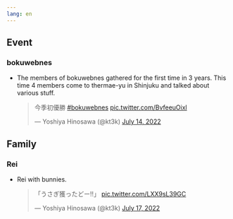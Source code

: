 ```yaml
---
lang: en
---
```


## Event

### bokuwebnes

- The members of bokuwebnes gathered for the first time in 3 years. This time 4 members come to thermae-yu in Shinjuku and talked about various stuff.

  <blockquote class="twitter-tweet"><p lang="ja" dir="ltr">今季初優勝 <a href="https://twitter.com/hashtag/bokuwebnes?src=hash&amp;ref_src=twsrc%5Etfw">#bokuwebnes</a> <a href="https://t.co/BvfeeuOixl">pic.twitter.com/BvfeeuOixl</a></p>&mdash; Yoshiya Hinosawa (@kt3k) <a href="https://twitter.com/kt3k/status/1547537816888147969?ref_src=twsrc%5Etfw">July 14, 2022</a></blockquote> <script async src="https://platform.twitter.com/widgets.js" charset="utf-8"></script>

## Family

### Rei

- Rei with bunnies.

  <blockquote class="twitter-tweet"><p lang="ja" dir="ltr">「うさぎ獲ったどー!!」 <a href="https://t.co/LXX9sL39GC">pic.twitter.com/LXX9sL39GC</a></p>&mdash; Yoshiya Hinosawa (@kt3k) <a href="https://twitter.com/kt3k/status/1548519812309352449?ref_src=twsrc%5Etfw">July 17, 2022</a></blockquote> <script async src="https://platform.twitter.com/widgets.js" charset="utf-8"></script>
